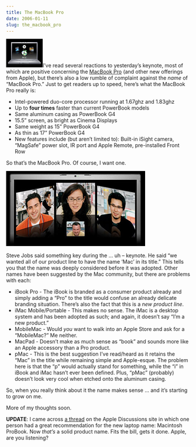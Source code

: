 ```yaml
---
title: The MacBook Pro
date: 2006-01-11
slug: the_macbook_pro
---
```

<p><img src="/assets/img/macbookpro.jpg" width="100" height="78" class="imgright" />I&#8217;ve read several reactions to yesterday&#8217;s keynote, most of which are positive concerning the <a href="http://www.apple.com/macbookpro">MacBook Pro</a> (and other new offerings from Apple), but there&#8217;s also a low rumble of complaint against the <em>name</em> of &#8220;MacBook Pro.&#8221; 
Just to get readers up to speed, here&#8217;s what the MacBook Pro really is:</p>

<ul>
<li>Intel-powered duo-core processor running at 1.67ghz and 1.83ghz</li>
<li>Up to <strong>four times</strong> faster than current PowerBook models</li>
<li>Same aluminum casing as PowerBook G4</li>
<li>15.5&#8221; screen, as bright as Cinema Displays</li>
<li>Same weight as 15&#8221; PowerBook G4</li>
<li>As thin as 17&#8221; PowerBook G4</li>
<li>New features include (but aren&#8217;t limited to): Built-in iSight camera, &#8220;MagSafe&#8221; power slot, IR port and Apple Remote, pre-installed Front Row</li>
</ul>

<p>So that&#8217;s the MacBook Pro. Of course, I want one.</p>

<p><img src="/assets/img/macbook_isight.jpg" width="380" height="205" class="imgcenter" /></p>

<p>Steve Jobs said something key during the &#8230; uh &#8211; keynote. He said &#8220;we wanted all of our product line to have the name &#8216;Mac&#8217; in its title.&#8221; This tells you that the name was deeply considered before it was adopted. Other names have been suggested by the Mac community, but there are problems with each:</p>

<ul>
<li>iBook Pro - The iBook is branded as a consumer product already and simply adding a &#8220;Pro&#8221; to the title would confuse an already delicate branding situation. There&#8217;s also the fact that this is a <em>new product line</em>.</li>
<li>iMac Mobile/Portable - This makes no sense. The iMac is a desktop system and has been adopted as such; and again, it doesn&#8217;t say &#8220;I&#8217;m a new product.&#8221;</li>
<li>MobileMac - Would <em>you</em> want to walk into an Apple Store and ask for a &#8220;MobileMac?&#8221; Me neither.</li>
<li>MacPad - Doesn&#8217;t make as much sense as &#8220;book&#8221; and sounds more like an Apple accessory than a Pro product.</li>
<li>pMac - This is the best suggestion I&#8217;ve read/heard as it retains the &#8220;Mac&#8221; in the title while remaining simple and Apple-esque. The problem here is that the &#8220;p&#8221; would actually stand for something, while the &#8220;i&#8221; in iBook and iMac hasn&#8217;t ever been defined. Plus, &#8220;pMac&#8221; (probably) doesn&#8217;t look very cool when etched onto the aluminum casing.</li>
</ul>

<p>So, when you really think about it the name makes sense &#8230; and it&#8217;s starting to grow on me.</p>

<p>More of my thoughts soon.</p>

<p><strong>UPDATE</strong>: I came across <a href="http://discussions.apple.com/thread.jspa?threadID=311872&tstart=0">a thread</a> on the Apple Discussions site in which one person had a great recommendation for the new laptop name: Macintosh ProBook. Now <em>that&#8217;s</em> a solid product name. Fits the bill, gets it done. Apple, are you listening?</p>